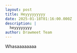 ```yaml
---
layout: post
title: Heyyyyyyyyy
date: 2025-01-18T01:16:00.000Z
description: |
  heyyyyyyyy
author: Drawmeet Team
---
```

Whasaaaaaaaa
